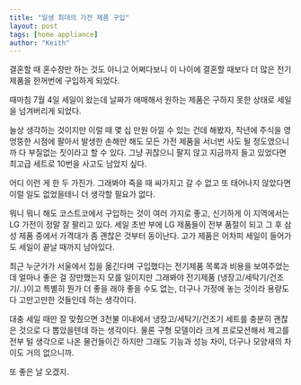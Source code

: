 ```yaml
---
title: "일생 최대의 가전 제품 구입"
layout: post
tags: [home appliance]
author: "Keith"
---
```


결혼할 때 혼수장만 하는 것도 아니고 어쩌다보니 이 나이에 결혼할 때보다 더 많은 전기제품을 한꺼번에 구입하게 되었다.

때마침 7월 4일 세일이 왔는데 날짜가 애매해서 원하는 제품은 구하지 못한 상태로 세일을 넘겨버리게 되었다.

늘상 생각하는 것이지만 이럴 때 몇 십 만원 아낄 수 있는 건데 해봤자, 작년에 주식을 영 엉뚱한 시점에 팔아서 발생한 손해만 해도 모든 가전 제품을 서너번 사도 될 정도였으니까 다 부질없는 짓이라고 할 수 있다. 그냥 귀찮으니 팔지 않고 지금까지 들고 있었다면 최고급 세트로 10번을 사고도 남았지 싶다. 

어디 이런 게 한 두 가진가. 그래봐야 죽을 때 싸가지고 갈 수 없고 또 태어나지 않았다면 이럴 일도 없었을테니 더 생각할 필요가 없다.

뭐니 뭐니 해도 코스트코에서 구입하는 것이 여러 가지로 좋고, 신기하게 이 지역에서는 LG 가전이 정말 잘 팔리고 있다. 세일 초반 부에 LG 제품들이 전부 품절이 되고 그 후 삼성 제품 중에서 가격대가 좀 괜찮은 것부터 동이난다. 고가 제품은 어차피 세일이 들어가도 세일이 끝날 때까지 남아있다. 

최근 누군가가 서울에서 집을 옮긴다며 구입했다는 전기제품 목록과 비용을 보여주었는데 얼마나 좋은 걸 장만했는지 모를 일이지만 그래봐야 전기제품 (냉장고/세탁기/건조기/..)이고 특별히 뭔가 더 좋을 래야 좋을 수도 없는, 더구나 가정에 놓는 것이라 용량도 다 고만고만한 것들인데 하는 생각이다. 

대충 세일 때만 잘 맞췄으면 3천불 이내에서 냉장고/세탁기/건조기 세트를 충분히 괜찮은 것으로 다 뽑았을텐데 하는 생각이다. 물론 구형 모델이라 크게 프로모션해서 제고를 전부 털 생각으로 나온 물건들이긴 하지만 그래도 기능과 성능 차이, 더구나 모양새의 차이도 거의 없으니까. 

또 좋은 날 오겠지.

